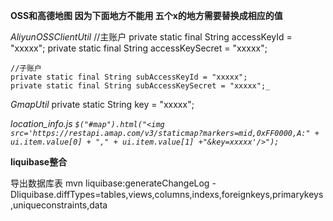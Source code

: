 **OSS和高德地图 因为下面地方不能用 五个x的地方需要替换成相应的值**

_AliyunOSSClientUtil_
    //主账户
    private static final String accessKeyId = "xxxxx";
    private static final String accessKeySecret = "xxxxx";

    //子账户
    private static final String subAccessKeyId = "xxxxx";
    private static final String subAccessKeySecret = "xxxxx";_
    
_GmapUtil_
    private static String key = "xxxxx";
    
_location_info.js_
    _`$("#map").html("<img src='https://restapi.amap.com/v3/staticmap?markers=mid,0xFF0000,A:" + ui.item.value[0] + "," + ui.item.value[1] +"&key=xxxxx'/>");`_
    
    
**liquibase整合**

导出数据库表
mvn liquibase:generateChangeLog -Dliquibase.diffTypes=tables,views,columns,indexs,foreignkeys,primarykeys,uniqueconstraints,data